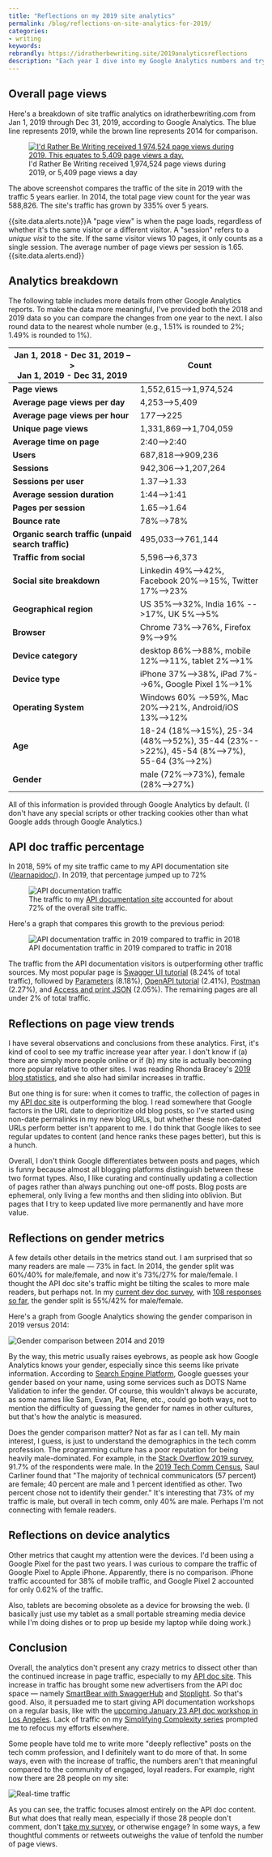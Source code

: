 ```yaml
---
title: "Reflections on my 2019 site analytics"
permalink: /blog/reflections-on-site-analytics-for-2019/
categories:
- writing
keywords:
rebrandly: https://idratherbewriting.site/2019analyticsreflections
description: "Each year I dive into my Google Analytics numbers and try to identify trends on my blog. In 2019, idratherbewriting.com had 1,974,524 page views, or about 5,409 page views a day (225 page views an hour). Traffic to the API doc site increased from 59% to 72%. Overall, this traffic suggests that maintaining a living documentation site that is continually updated might be more valuable than a continual stream of blog posts. I also reflect on my site's gender analytics, which has a slight trend towards more male readers."
---
```


## Overall page views

Here's a breakdown of site traffic analytics on idratherbewriting.com from Jan 1, 2019 through Dec 31, 2019, according to Google Analytics. The blue line represents 2019, while the brown line represents 2014 for comparison.

<figure><a href="https://s3.us-west-1.wasabisys.com/idbwmedia.com/images/google-analytics2020-audience.png"><img src="https://s3.us-west-1.wasabisys.com/idbwmedia.com/images/google-analytics2020-audience.png" alt="I'd Rather Be Writing received 1,974,524 page views during 2019. This equates to 5,409 page views a day." /></a> <figcaption>I'd Rather Be Writing received 1,974,524 page views during 2019, or 5,409 page views a day</figcaption></figure>

The above screenshot compares the traffic of the site in 2019 with the traffic 5 years earlier. In 2014, the total page view count for the year was 588,826. The site's traffic has grown by 335% over 5 years.

{{site.data.alerts.note}}A "page view" is when the page loads, regardless of whether it's the same visitor or a different visitor. A "session" refers to a <i>unique visit</i> to the site. If the same visitor views 10 pages, it only counts as a single session. The average number of page views per session is 1.65.{{site.data.alerts.end}}

## Analytics breakdown

The following table includes more details from other Google Analytics reports. To make the data more meaningful, I've provided both the 2018 and 2019 data so you can compare the changes from one year to the next. I also round data to the nearest whole number (e.g., 1.51% is rounded to 2%; 1.49% is rounded to 1%).

<table>
<colgroup>
   <col width="50%" />
   <col width="50%" />
</colgroup>
    <thead>
    <tr>
        <th>Jan 1, 2018 - Dec 31, 2019 –> <br/>Jan 1, 2019 - Dec 31, 2019</th>
        <th>Count</th>
    </tr>
    </thead>
    <tbody>
    <tr>
        <td markdown="span"><b>Page views</b></td>
        <td markdown="span">1,552,615-->1,974,524</td>
    </tr>
    <tr>
        <td markdown="span"><b>Average page views per day</b></td>
        <td markdown="span">4,253-->5,409</td>
    </tr>
    <tr>
        <td markdown="span"><b>Average page views per hour</b></td>
        <td markdown="span">177-->225</td>
    </tr>
    <tr>
        <td markdown="span"><b>Unique page views</b></td>
        <td markdown="span">1,331,869-->1,704,059</td>
    </tr>
    <tr>
        <td markdown="span"><b>Average time on page</b></td>
        <td markdown="span">2:40-->2:40</td>
    </tr>
    <tr>
        <td markdown="span"><b>Users</b></td>
        <td markdown="span">687,818-->909,236</td>
    </tr>
    <tr>
        <td markdown="span"><b>Sessions</b></td>
        <td markdown="span">942,306-->1,207,264</td>
    </tr>
    <tr>
        <td markdown="span"><b>Sessions per user</b></td>
        <td markdown="span">1.37-->1.33</td>
    </tr>
    <tr>
        <td markdown="span"><b>Average session duration</b></td>
        <td markdown="span">1:44-->1:41</td>
    </tr>
    <tr>
        <td markdown="span"><b>Pages per session</b></td>
        <td markdown="span">1.65-->1.64</td>
    </tr>
    <tr>
        <td markdown="span"><b>Bounce rate</b></td>
        <td markdown="span">78%-->78%</td>
    </tr>
    <tr>
        <td markdown="span"><b>Organic search traffic (unpaid search traffic)</b></td>
        <td markdown="span">495,033-->761,144</td>
    </tr>
    <tr>
        <td markdown="span"><b>Traffic from social</b></td>
        <td markdown="span">5,596-->6,373</td>
    </tr>
    <tr>
        <td markdown="span"><b>Social site breakdown</b></td>
        <td markdown="span">Linkedin 49%-->42%, Facebook 20%-->15%, Twitter 17%-->23% </td>
    </tr>
    <tr>
        <td markdown="span"><b>Geographical region</b></td>
        <td markdown="span">US 35%-->32%, India 16% -->17%, UK 5%-->5%</td>
    </tr>
    <tr>
        <td markdown="span"><b>Browser</b></td>
        <td markdown="span">Chrome 73%-->76%, Firefox 9%-->9%</td>
    </tr>
    <tr>
        <td markdown="span"><b>Device category</b></td>
        <td markdown="span">desktop 86%-->88%, mobile 12%-->11%, tablet 2%-->1%</td>
    </tr>
    <tr>
        <td markdown="span"><b>Device type</b></td>
        <td markdown="span">iPhone 37%-->38%, iPad 7%-->6%, Google Pixel 1%-->1%
        </td>
    </tr>
    <tr>
        <td markdown="span"><b>Operating System</b></td>
        <td markdown="span">Windows 60% -->59%, Mac 20%-->21%, Android/iOS 13%-->12%</td>
    </tr>
    <tr>
        <td markdown="span"><b>Age</b></td>
        <td markdown="span">18-24 (18%-->15%), 25-34 (48%-->52%), 35-44 (23%-->22%), 45-54 (8%-->7%), 55-64 (3%-->2%)</td>
    </tr>
    <tr>
        <td markdown="span"><b>Gender</b></td>
        <td markdown="span">male (72%-->73%), female (28%-->27%)</td>
    </tr>
    </tbody>
</table>

All of this information is provided through Google Analytics by default. (I don't have any special scripts or other tracking cookies other than what Google adds through Google Analytics.)

## API doc traffic percentage

In 2018, 59% of my site traffic came to my API documentation site ([/learnapidoc/](/learnapidoc/)). In 2019, that percentage jumped up to 72%

<figure><img src="https://s3.us-west-1.wasabisys.com/idbwmedia.com/images/learnapidoc_traffic3.png" alt="API documentation traffic" /> <figcaption>The traffic to my <a href='https://idratherbewriting.com/learnapidoc/'>API documentation site</a> accounted for about 72% of the overall site traffic.</figcaption></figure>

Here's a graph that compares this growth to the previous period:

<figure><img src="https://s3.us-west-1.wasabisys.com/idbwmedia.com/images/learnapidocpreviousperiod.png" alt="API documentation traffic in 2019 compared to traffic in 2018" /> <figcaption>API documentation traffic in 2019 compared to traffic in 2018</figcaption></figure>

The traffic from the API documentation visitors is outperforming other traffic sources. My most popular page is [Swagger UI tutorial](/learnapidoc/pubapis_swagger.html) (8.24% of total traffic), followed by [Parameters](/learnapidoc/docapis_doc_parameters.html) (8.18%),  [OpenAPI tutorial](/learnapidoc/pubapis_openapi_tutorial_overview.html) (2.41%), [Postman](/learnapidoc/docapis_postman.html) (2.27%), and [Access and print JSON](/learnapidoc/docapis_access_json_values.html) (2.05%). The remaining pages are all under 2% of total traffic.

## Reflections on page view trends

I have several observations and conclusions from these analytics. First, it's kind of cool to see my traffic increase year after year. I don't know if (a) there are simply more people online or if (b) my site is actually becoming more popular relative to other sites. I was reading Rhonda Bracey's [2019 blog statistics](https://cybertext.wordpress.com/2019/12/31/2019-blog-statistics/), and she also had similar increases in traffic.

But one thing is for sure: when it comes to traffic, the collection of pages in my [API doc site](/learnapidoc/) is outperforming the blog. I read somewhere that Google factors in the URL date to deprioritize old blog posts, so I've started using non-date permalinks in my new blog URLs, but whether these non-dated URLs perform better isn't apparent to me. I do think that Google likes to see regular updates to content (and hence ranks these pages better), but this is a hunch.

Overall, I don't think Google differentiates between posts and pages, which is funny because almost all blogging platforms distinguish between these two format types. Also, I like curating and continually updating a collection of pages rather than always punching out one-off posts. Blog posts are ephemeral, only living a few months and then sliding into oblivion. But pages that I try to keep updated live more permanently and have more value.

## Reflections on gender metrics

A few details other details in the metrics stand out. I am surprised that so many readers are male &mdash; 73% in fact. In 2014, the gender split was 60%/40% for male/female, and now it's 73%/27% for male/female. I thought the API doc site's traffic might be tilting the scales to more male readers, but perhaps not. In my [current dev doc survey](https://www.questionpro.com/t/AOaGwZgCFE), with [108 responses so far](https://www.questionpro.com/t/PGhS9ZgCFE), the gender split is 55%/42% for male/female.

Here's a graph from Google Analytics showing the gender comparison in 2019 versus 2014:

<img style="max-width: 450px" src="https://s3.us-west-1.wasabisys.com/idbwmedia.com/images/gender2019analytics.png" alt="Gender comparison between 2014 and 2019" />

By the way, this metric usually raises eyebrows, as people ask how Google Analytics knows your gender, especially since this seems like private information. According to [Search Engine Platform](http://www.searchengineplatform.com/how-google-determines-age-and-gender-under-the-demographics-report-in-google-analytics/), Google guesses your gender based on your name, using some services such as DOTS Name Validation to infer the gender. Of course, this wouldn't always be accurate, as some names like Sam, Evan, Pat, Rene, etc., could go both ways, not to mention the difficulty of guessing the gender for names in other cultures, but that's how the analytic is measured.

Does the gender comparison matter? Not as far as I can tell. My main interest, I guess, is just to understand the demographics in the tech comm profession. The programming culture has a poor reputation for being heavily male-dominated. For example, in the [Stack Overflow 2019 survey](https://insights.stackoverflow.com/survey/2019#developer-profile-_-developer-role-and-gender), 91.7% of the respondents were male. In the [2019 Tech Comm Census](https://www.stc.org/intercom/2019/01/who-technical-communicators-are-a-summary-of-demographics-backgrounds-and-employment/), Saul Carliner found that "The majority of technical communicators (57 percent) are female; 40 percent are male and 1 percent identified as other. Two percent chose not to identify their gender." It's interesting that 73% of my traffic is male, but overall in tech comm, only 40% are male. Perhaps I'm not connecting with female readers.

## Reflections on device analytics

Other metrics that caught my attention were the devices. I'd been using a Google Pixel for the past two years. I was curious to compare the traffic of Google Pixel to Apple iPhone. Apparently, there is no comparison. iPhone traffic accounted for 38% of mobile traffic, and Google Pixel 2 accounted for only 0.62% of the traffic.

Also, tablets are becoming obsolete as a device for browsing the web. (I basically just use my tablet as a small portable streaming media device while I'm doing dishes or to prop up beside my laptop while doing work.)

## Conclusion

Overall, the analytics don't present any crazy metrics to dissect other than the continued increase in page traffic, especially to my [API doc site](/learnapidoc/). This increase in traffic has brought some new advertisers from the API doc space &mdash; namely [SmartBear with SwaggerHub](https://swagger.io/tools/swaggerhub/?utm_medium=display&utm_source=idratherbewriting&utm_campaign=irbwsponsor) and [Stoplight](https://stoplight.io/?utm_source=idratherbewriting). So that's good. Also, it persuaded me to start giving API documentation workshops on a regular basis, like with the [upcoming January 23 API doc workshop in Los Angeles](/blog/upcoming-api-documentation-workshop-los-angeles-jan-23/). Lack of traffic on my [Simplifying Complexity series](/simplifying-complexity/index.html) prompted me to refocus my efforts elsewhere.

Some people have told me to write more "deeply reflective" posts on the tech comm profession, and I definitely want to do more of that. In some ways, even with the increase of traffic, the numbers aren't that meaningful compared to the community of engaged, loyal readers. For example, right now there are 28 people on my site:

<img src="https://s3.us-west-1.wasabisys.com/idbwmedia.com/images/realtimeanalytics28.png" alt="Real-time traffic" />

As you can see, the traffic focuses almost entirely on the API doc content. But what does that really mean, especially if those 28 people don't comment, don't [take my survey](https://www.questionpro.com/a/TakeSurvey?tt=qYKAPa%2BvYY4%3D), or otherwise engage? In some ways, a few thoughtful comments or retweets outweighs the value of tenfold the number of page views.
